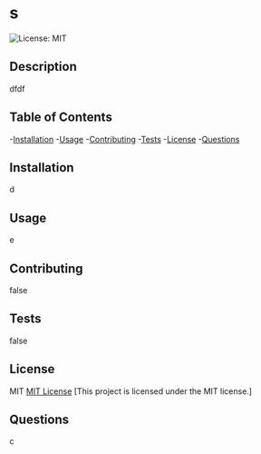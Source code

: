# s
  ![License: MIT](https://img.shields.io/badge/License-MIT-yellow.svg)
  ## Description
  dfdf

  ## Table of Contents
  -[Installation](#installation)
  -[Usage](#usage)
  -[Contributing](#contributing)
  -[Tests](#tests)
  -[License](#license)
  -[Questions](#question)

  ## Installation
  d

  ## Usage
  e

  ## Contributing
  false

  ## Tests
  false

  ## License
  MIT
  [MIT License](https://opensource.org/licenses/MIT)
  [This project is licensed under the MIT license.]

  ## Questions
  c

